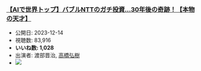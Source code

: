 ### [【AIで世界トップ】バブルNTTのガチ投資…30年後の奇跡！【本物の天才】](https://www.youtube.com/watch?v=7cuCWeYaHEE)
-   公開日: 2023-12-14
-   視聴数: 83,916
-   **いいね数: 1,028**
-   出演者: 渡部晋治, [高橋弘樹](/rehacq_fan/people/高橋弘樹 "wikilink")
- [![](https://img.youtube.com/vi/7cuCWeYaHEE/hqdefault.jpg)](https://www.youtube.com/watch?v=7cuCWeYaHEE)
